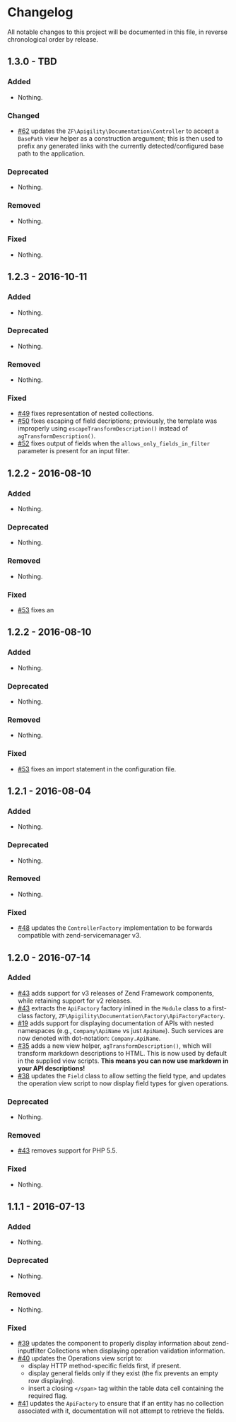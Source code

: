 # Changelog

All notable changes to this project will be documented in this file, in reverse chronological order by release.

## 1.3.0 - TBD

### Added

- Nothing.

### Changed

- [#62](https://github.com/zfcampus/zf-apigility-documentation/pull/62) updates the `ZF\Apigility\Documentation\Controller` to accept a `BasePath`
  view helper as a construction aregument; this is then used to prefix any generated links with
  the currently detected/configured base path to the application.

### Deprecated

- Nothing.

### Removed

- Nothing.

### Fixed

- Nothing.

## 1.2.3 - 2016-10-11

### Added

- Nothing.

### Deprecated

- Nothing.

### Removed

- Nothing.

### Fixed

- [#49](https://github.com/zfcampus/zf-apigility-documentation/pull/49) fixes
  representation of nested collections.
- [#50](https://github.com/zfcampus/zf-apigility-documentation/pull/50) fixes
  escaping of field decriptions; previously, the template was improperly using
  `escapeTransformDescription()` instead of `agTransformDescription()`.
- [#52](https://github.com/zfcampus/zf-apigility-documentation/pull/52) fixes
  output of fields when the `allows_only_fields_in_filter` parameter is present
  for an input filter.

## 1.2.2 - 2016-08-10

### Added

- Nothing.

### Deprecated

- Nothing.

### Removed

- Nothing.

### Fixed

- [#53](https://github.com/zfcampus/zf-apigility-documentation/pull/53) fixes an

## 1.2.2 - 2016-08-10

### Added

- Nothing.

### Deprecated

- Nothing.

### Removed

- Nothing.

### Fixed

- [#53](https://github.com/zfcampus/zf-apigility-documentation/pull/53) fixes an
  import statement in the configuration file.

## 1.2.1 - 2016-08-04

### Added

- Nothing.

### Deprecated

- Nothing.

### Removed

- Nothing.

### Fixed

- [#48](https://github.com/zfcampus/zf-apigility-documentation/pull/48) updates
  the `ControllerFactory` implementation to be forwards compatible with
  zend-servicemanager v3.

## 1.2.0 - 2016-07-14

### Added

- [#43](https://github.com/zfcampus/zf-apigility-documentation/pull/43) adds
  support for v3 releases of Zend Framework components, while retaining support
  for v2 releases.
- [#43](https://github.com/zfcampus/zf-apigility-documentation/pull/43) extracts
  the `ApiFactory` factory inlined in the `Module` class to a first-class
  factory, `ZF\Apigility\Documentation\Factory\ApiFactoryFactory`.
- [#19](https://github.com/zfcampus/zf-apigility-documentation/pull/19) adds
  support for displaying documentation of APIs with nested namespaces (e.g.,
  `Company\ApiName` vs just `ApiName`). Such services are now denoted with
  dot-notation: `Company.ApiName`.
- [#35](https://github.com/zfcampus/zf-apigility-documentation/pull/35) adds
  a new view helper, `agTransformDescription()`, which will transform markdown
  descriptions to HTML. This is now used by default in the supplied view
  scripts. **This means you can now use markdown in your API descriptions!**
- [#38](https://github.com/zfcampus/zf-apigility-documentation/pull/38) updates
  the `Field` class to allow setting the field type, and updates the operation
  view script to now display field types for given operations.

### Deprecated

- Nothing.

### Removed

- [#43](https://github.com/zfcampus/zf-apigility-documentation/pull/43) removes
  support for PHP 5.5.

### Fixed

- Nothing.

## 1.1.1 - 2016-07-13

### Added

- Nothing.

### Deprecated

- Nothing.

### Removed

- Nothing.

### Fixed

- [#39](https://github.com/zfcampus/zf-apigility-documentation/pull/39) updates
  the component to properly display information about zend-inputfilter
  Collections when displaying operation validation information.
- [#40](https://github.com/zfcampus/zf-apigility-documentation/pull/40) updates
  the Operations view script to:
  - display HTTP method-specific fields first, if present.
  - display general fields only if they exist (the fix prevents an empty row
    displaying).
  - insert a closing `</span>` tag within the table data cell containing the
    required flag.
- [#41](https://github.com/zfcampus/zf-apigility-documentation/pull/41) updates
  the `ApiFactory` to ensure that if an entity has no collection associated with
  it, documentation will not attempt to retrieve the fields.
